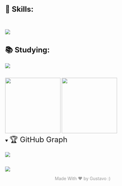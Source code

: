 <!--


<h1 style="font-size:24px;">💻 Tech Stack:</h1>
Languages ​​used by my -->

<h2 style="font-size:24px;">🧙 Skills:</h2>
<br>

<p>
  <a href="https://skillicons.dev">
    <img src="https://skillicons.dev/icons?i=html,css,bootstrap,tailwind,js,php,mysql" />
  </a>
</p>

<h2 style="font-size:24px;">📚 Studying: </h2>
<p>

<a href="https://skillicons.dev">
  <img src="https://skillicons.dev/icons?i=cpp" />
</a>

</p>
<br>
<!-- Github status -->
<div>
<img height="180px" src="https://github-readme-streak-stats.herokuapp.com/?user=GustavoWong&theme=highcontrast&hide_border=true">
<img height="180px" src="https://github-readme-stats.vercel.app/api/top-langs/?username=GustavoWong&theme=highcontrast&hide_border=true&include_all_commits=true&count_private=true&layout=compact">

</div>

<!-- Github Trophies 

![](https://github-profile-trophy.vercel.app/?username=GustavoWong&theme=dracula&no-frame=true&no-bg=false&margin-w=4)
</details>

hoje nao deu mais quem sabe amanhã?
-->

<!--Contribution Graph-->
<details open>
<summary align="left" ><span style="font-size:24px;">🏆 GitHub Graph</span></summary>
<br>

<a href="https://github.com/GustavoWong/github-readme-activity-graph">
<img src="https://github-readme-activity-graph.vercel.app/graph?username=GustavoWong&theme=modern-lilac">
</a>

</details>

<br>

<!-- Conts visits profile-->
<p>
  <a href="https://count.getloli.com/"><img src="https://count.getloli.com/get/@:GustavoWong?theme=gelbooru"></a>
</p>

<p align="center" style="color:#999999;">Made With ❤️ by Gustavo :) </p>
